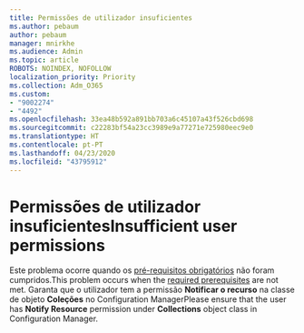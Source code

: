```yaml
---
title: Permissões de utilizador insuficientes
ms.author: pebaum
author: pebaum
manager: mnirkhe
ms.audience: Admin
ms.topic: article
ROBOTS: NOINDEX, NOFOLLOW
localization_priority: Priority
ms.collection: Adm_O365
ms.custom:
- "9002274"
- "4492"
ms.openlocfilehash: 33ea48b592a891bb703a6c45107a43f526cbd698
ms.sourcegitcommit: c22283bf54a23cc3989e9a77271e725980eec9e0
ms.translationtype: HT
ms.contentlocale: pt-PT
ms.lasthandoff: 04/23/2020
ms.locfileid: "43795912"
---
```

# <a name="insufficient-user-permissions"></a><span data-ttu-id="accab-102">Permissões de utilizador insuficientes</span><span class="sxs-lookup"><span data-stu-id="accab-102">Insufficient user permissions</span></span>

<span data-ttu-id="accab-103">Este problema ocorre quando os [pré-requisitos obrigatórios](https://docs.microsoft.com/configmgr/tenant-attach/device-sync-actions#prerequisites) não foram cumpridos.</span><span class="sxs-lookup"><span data-stu-id="accab-103">This problem occurs when the [required prerequisites](https://docs.microsoft.com/configmgr/tenant-attach/device-sync-actions#prerequisites) are not met.</span></span> <span data-ttu-id="accab-104">Garanta que o utilizador tem a permissão **Notificar o recurso** na classe de objeto **Coleções** no Configuration Manager</span><span class="sxs-lookup"><span data-stu-id="accab-104">Please ensure that the user has **Notify Resource** permission under **Collections** object class in Configuration Manager.</span></span>
